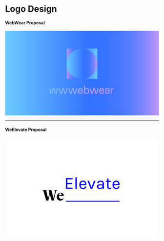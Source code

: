 # Logo Design

#### WebWear Proposal

<img src="https://github.com/dvdptr/de-design/blob/master/graphics/logo-design/wwwebwear-logo2.png" width="full">

--- 

#### WeElevate Proposal

<img src="https://github.com/dvdptr/de-design/blob/master/graphics/logo-design/weElevate_logo.png" width="full">
